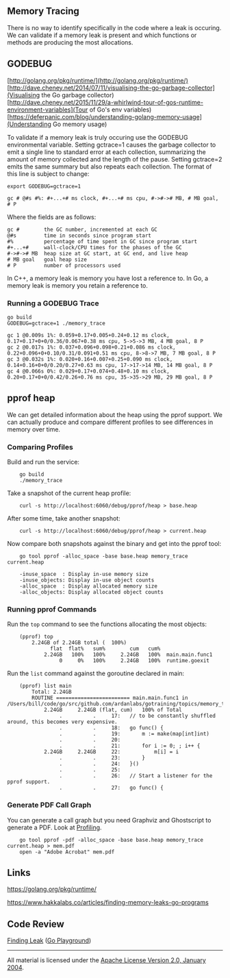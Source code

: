 ## Memory Tracing

There is no way to identify specifically in the code where a leak is occuring. We can validate if a memory leak is present and which functions or methods are producing the most allocations.

## GODEBUG

[http://golang.org/pkg/runtime/](http://golang.org/pkg/runtime/)  
[http://dave.cheney.net/2014/07/11/visualising-the-go-garbage-collector](Visualising the Go garbage collector)  
[http://dave.cheney.net/2015/11/29/a-whirlwind-tour-of-gos-runtime-environment-variables](Tour of Go's env variables)  
[https://deferpanic.com/blog/understanding-golang-memory-usage](Understanding Go memory usage)

To validate if a memory leak is truly occuring use the GODEBUG environmental variable. Setting gctrace=1 causes the garbage collector to emit a single line to standard error at each collection, summarizing the amount of memory collected and the length of the pause. Setting gctrace=2 emits the same summary but also repeats each collection. The format of this line is subject to change:

    export GODEBUG=gctrace=1

    gc # @#s #%: #+...+# ms clock, #+...+# ms cpu, #->#-># MB, # MB goal, # P

Where the fields are as follows:

    gc #        the GC number, incremented at each GC
    @#s         time in seconds since program start
    #%          percentage of time spent in GC since program start
    #+...+#     wall-clock/CPU times for the phases of the GC
    #->#-># MB  heap size at GC start, at GC end, and live heap
    # MB goal   goal heap size
    # P         number of processors used

In C++, a memory leak is memory you have lost a reference to.
In Go, a memory leak is memory you retain a reference to.

### Running a GODEBUG Trace

    go build
    GODEBUG=gctrace=1 ./memory_trace

    gc 1 @0.009s 1%: 0.059+0.17+0.005+0.24+0.12 ms clock, 0.17+0.17+0+0/0.36/0.067+0.38 ms cpu, 5->5->3 MB, 4 MB goal, 8 P
    gc 2 @0.017s 1%: 0.037+0.096+0.098+0.21+0.086 ms clock, 0.22+0.096+0+0.10/0.31/0.091+0.51 ms cpu, 8->8->7 MB, 7 MB goal, 8 P
    gc 3 @0.032s 1%: 0.020+0.16+0.007+0.25+0.090 ms clock, 0.14+0.16+0+0/0.20/0.27+0.63 ms cpu, 17->17->14 MB, 14 MB goal, 8 P
    gc 4 @0.066s 0%: 0.029+0.17+0.074+0.48+0.10 ms clock, 0.20+0.17+0+0/0.42/0.26+0.76 ms cpu, 35->35->29 MB, 29 MB goal, 8 P

## pprof heap

We can get detailed information about the heap using the pprof support. We can actually produce and compare different profiles to see differences in memory over time.

### Comparing Profiles

Build and run the service:
```
    go build
    ./memory_trace
```

Take a snapshot of the current heap profile:
```
    curl -s http://localhost:6060/debug/pprof/heap > base.heap
```

After some time, take another snapshot:
```
    curl -s http://localhost:6060/debug/pprof/heap > current.heap
```

Now compare both snapshots against the binary and get into the pprof tool:
```
    go tool pprof -alloc_space -base base.heap memory_trace current.heap

    -inuse_space  : Display in-use memory size
    -inuse_objects: Display in-use object counts
    -alloc_space  : Display allocated memory size
    -alloc_objects: Display allocated object counts
```

### Running pprof Commands

Run the `top` command to see the functions allocating the most objects:
```
    (pprof) top
        2.24GB of 2.24GB total (  100%)
              flat  flat%   sum%        cum   cum%
            2.24GB   100%   100%     2.24GB   100%  main.main.func1
                 0     0%   100%     2.24GB   100%  runtime.goexit
```

Run the `list` command against the goroutine declared in main:
```
    (pprof) list main
        Total: 2.24GB
        ROUTINE ======================== main.main.func1 in /Users/bill/code/go/src/github.com/ardanlabs/gotraining/topics/memory_trace/trace.go
            2.24GB     2.24GB (flat, cum)   100% of Total
                 .          .     17:   // to be constantly shuffled around, this becomes very expensive.
                 .          .     18:   go func() {
                 .          .     19:       m := make(map[int]int)
                 .          .     20:
                 .          .     21:       for i := 0; ; i++ {
            2.24GB     2.24GB     22:           m[i] = i
                 .          .     23:       }
                 .          .     24:   }()
                 .          .     25:
                 .          .     26:   // Start a listener for the pprof support.
                 .          .     27:   go func() {
```

### Generate PDF Call Graph

You can generate a call graph but you need Graphviz and Ghostscript to generate a PDF. Look at [Profiling](../profiling).
```
    go tool pprof -pdf -alloc_space -base base.heap memory_trace current.heap > mem.pdf
    open -a "Adobe Acrobat" mem.pdf
```

## Links

https://golang.org/pkg/runtime/

https://www.hakkalabs.co/articles/finding-memory-leaks-go-programs

## Code Review

[Finding Leak](trace.go) ([Go Playground](http://play.golang.org/p/W2zH_cR5Ir))
___
All material is licensed under the [Apache License Version 2.0, January 2004](http://www.apache.org/licenses/LICENSE-2.0).
